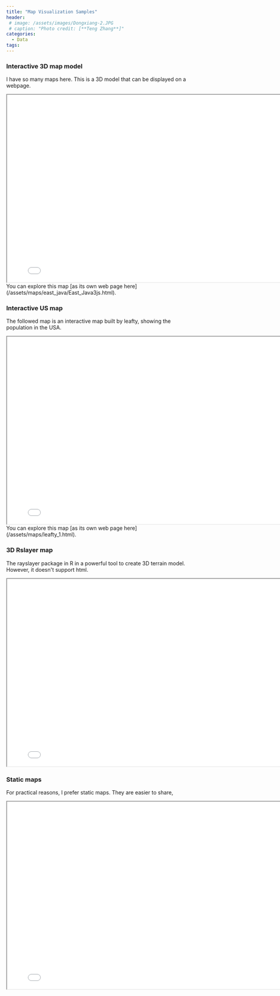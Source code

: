 ```yaml
---
title: "Map Visualization Samples"
header:
 # image: /assets/images/Dongxiang-2.JPG
 # caption: "Photo credit: [**Teng Zhang**]"
categories:
  - Data
tags:
---
```


### Interactive 3D map model
I have so many maps here. This is a 3D model that can be displayed on a webpage. 
<iframe src="/assets/maps/east_java_anim/East_Java3js.html" height="500" width="800"></iframe>
You can explore this map [as its own web page here](/assets/maps/east_java/East_Java3js.html).

### Interactive US map
The followed map is an interactive map built by leafty, showing the population in the USA.  
<iframe src="/assets/maps/leafty_1.html" height="500" width="800"></iframe>
You can explore this map [as its own web page here](/assets/maps/leafty_1.html).

### 3D Rslayer map
The rayslayer package in R in a powerful tool to create 3D terrain model. However, it doesn't support html. 
<iframe src="/assets/maps/Sleeping_bear-3Dzm.png" height="500" width="800"></iframe>

### Static maps
For practical reasons, I prefer static maps. They are easier to share, 
<iframe src="/assets/maps/static_map.png" height="500" width="800"></iframe>



